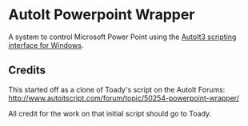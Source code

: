 # AutoIt Powerpoint Wrapper

A system to control Microsoft Power Point using the [AutoIt3 scripting interface for Windows](http://www.autoitscript.com/site/autoit/).

## Credits
This started off as a clone of Toady's script on the AutoIt Forums:
http://www.autoitscript.com/forum/topic/50254-powerpoint-wrapper/

All credit for the work on that initial script should go to Toady.
